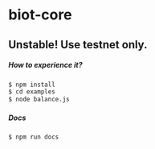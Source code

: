# biot-core

## Unstable! Use testnet only.

##### How to experience it?
```sh
$ npm install
$ cd examples
$ node balance.js
```


##### Docs
```sh
$ npm run docs
```